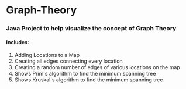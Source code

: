 # Graph-Theory

### Java Project to help visualize the concept of Graph Theory

#### Includes:

1. Adding Locations to a Map
2. Creating all edges connecting every location
3. Creating a random number of edges of various locations on the map
4. Shows Prim's algorithm to find the minimum spanning tree
5. Shows Kruskal's algorithm to find the minimum spanning tree
